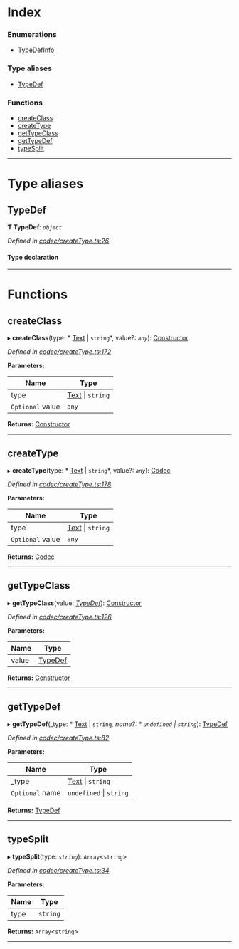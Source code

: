 

# Index

### Enumerations

* [TypeDefInfo](../enums/_codec_createtype_.typedefinfo.md)

### Type aliases

* [TypeDef](_codec_createtype_.md#typedef)

### Functions

* [createClass](_codec_createtype_.md#createclass)
* [createType](_codec_createtype_.md#createtype)
* [getTypeClass](_codec_createtype_.md#gettypeclass)
* [getTypeDef](_codec_createtype_.md#gettypedef)
* [typeSplit](_codec_createtype_.md#typesplit)

---

# Type aliases

<a id="typedef"></a>

##  TypeDef

**Ƭ TypeDef**: *`object`*

*Defined in [codec/createType.ts:26](https://github.com/polkadot-js/api/blob/e182769/packages/types/src/codec/createType.ts#L26)*

#### Type declaration

___

# Functions

<a id="createclass"></a>

##  createClass

▸ **createClass**(type: * [Text](../classes/_text_.text.md) &#124; `string`*, value?: *`any`*): [Constructor](_types_.md#constructor)

*Defined in [codec/createType.ts:172](https://github.com/polkadot-js/api/blob/e182769/packages/types/src/codec/createType.ts#L172)*

**Parameters:**

| Name | Type |
| ------ | ------ |
| type |  [Text](../classes/_text_.text.md) &#124; `string`|
| `Optional` value | `any` |

**Returns:** [Constructor](_types_.md#constructor)

___
<a id="createtype"></a>

##  createType

▸ **createType**(type: * [Text](../classes/_text_.text.md) &#124; `string`*, value?: *`any`*): [Codec](../interfaces/_types_.codec.md)

*Defined in [codec/createType.ts:178](https://github.com/polkadot-js/api/blob/e182769/packages/types/src/codec/createType.ts#L178)*

**Parameters:**

| Name | Type |
| ------ | ------ |
| type |  [Text](../classes/_text_.text.md) &#124; `string`|
| `Optional` value | `any` |

**Returns:** [Codec](../interfaces/_types_.codec.md)

___
<a id="gettypeclass"></a>

##  getTypeClass

▸ **getTypeClass**(value: *[TypeDef](_codec_createtype_.md#typedef)*): [Constructor](_types_.md#constructor)

*Defined in [codec/createType.ts:126](https://github.com/polkadot-js/api/blob/e182769/packages/types/src/codec/createType.ts#L126)*

**Parameters:**

| Name | Type |
| ------ | ------ |
| value | [TypeDef](_codec_createtype_.md#typedef) |

**Returns:** [Constructor](_types_.md#constructor)

___
<a id="gettypedef"></a>

##  getTypeDef

▸ **getTypeDef**(_type: * [Text](../classes/_text_.text.md) &#124; `string`*, name?: * `undefined` &#124; `string`*): [TypeDef](_codec_createtype_.md#typedef)

*Defined in [codec/createType.ts:82](https://github.com/polkadot-js/api/blob/e182769/packages/types/src/codec/createType.ts#L82)*

**Parameters:**

| Name | Type |
| ------ | ------ |
| _type |  [Text](../classes/_text_.text.md) &#124; `string`|
| `Optional` name |  `undefined` &#124; `string`|

**Returns:** [TypeDef](_codec_createtype_.md#typedef)

___
<a id="typesplit"></a>

##  typeSplit

▸ **typeSplit**(type: *`string`*): `Array`<`string`>

*Defined in [codec/createType.ts:34](https://github.com/polkadot-js/api/blob/e182769/packages/types/src/codec/createType.ts#L34)*

**Parameters:**

| Name | Type |
| ------ | ------ |
| type | `string` |

**Returns:** `Array`<`string`>

___

